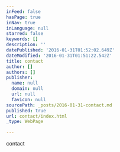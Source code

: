 ```yaml
---
inFeed: false
hasPage: true
inNav: true
inLanguage: null
starred: false
keywords: []
description: ''
datePublished: '2016-01-31T01:52:02.649Z'
dateModified: '2016-01-31T01:51:22.542Z'
title: contact
author: []
authors: []
publisher:
  name: null
  domain: null
  url: null
  favicon: null
sourcePath: _posts/2016-01-31-contact.md
published: true
url: contact/index.html
_type: WebPage

---
```

contact